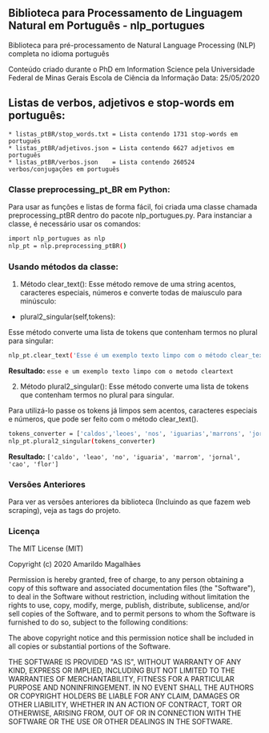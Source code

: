 <div id="top"></div>
<!--
*** Thanks for checking out the Best-README-Template. If you have a suggestion
*** that would make this better, please fork the repo and create a pull request
*** or simply open an issue with the tag "enhancement".
*** Don't forget to give the project a star!
*** Thanks again! Now go create something AMAZING! :D
-->

## Biblioteca para Processamento de Linguagem Natural em Português - nlp_portugues

Biblioteca para pré-processamento de Natural Language Processing (NLP) completa no idioma português

Conteúdo criado durante o PhD em Information Science pela Universidade Federal de Minas Gerais
Escola de Ciência da Informação Data: 25/05/2020

## Listas de verbos, adjetivos e stop-words em português:

	* listas_ptBR/stop_words.txt = Lista contendo 1731 stop-words em português
	* listas_ptBR/adjetivos.json = Lista contendo 6627 adjetivos em português
	* listas_ptBR/verbos.json    = Lista contendo 260524 verbos/conjugações em português

### Classe preprocessing_pt_BR em Python:

Para usar as funções e listas de forma fácil, foi criada uma classe chamada preprocessing_ptBR dentro do pacote nlp_portugues.py. Para instanciar a classe, é necessário usar os comandos:

```sh
import nlp_portugues as nlp
nlp_pt = nlp.preprocessing_ptBR() 
```
### Usando métodos da classe:

1. Método clear_text():
Esse método remove de uma string acentos, caracteres especiais, números e converte todas de maíusculo para minúsculo:

* plural2_singular(self,tokens):

Esse método converte uma lista de tokens que contenham termos no plural para singular:

```sh
nlp_pt.clear_text('Esse é um exemplo texto limpo com o método clear_text() 999 !!!')
```
**Resultado:** `esse e um exemplo texto limpo com o metodo cleartext`

2. Método plural2_singular():
Esse método converte uma lista de tokens que contenham termos no plural para singular.

Para utilizá-lo passe os tokens já limpos sem acentos, caracteres especiais e números, que pode ser feito com o método clear_text().

```sh
tokens_converter = ['caldos','leoes', 'nos', 'iguarias','marrons', 'jornais','caes', 'flores']
nlp_pt.plural2_singular(tokens_converter)
```
**Resultado:** `['caldo', 'leao', 'no', 'iguaria', 'marrom', 'jornal', 'cao', 'flor']`

### Versões Anteriores
Para ver as versões anteriores da biblioteca (Incluindo as que fazem web scraping), veja as tags do projeto.

### Licença
The MIT License (MIT)

Copyright (c) 2020 Amarildo Magalhães 

Permission is hereby granted, free of charge, to any person obtaining a copy of this software and associated documentation files (the "Software"), to deal in the Software without restriction, including without limitation the rights to use, copy, modify, merge, publish, distribute, sublicense, and/or sell copies of the Software, and to permit persons to whom the Software is furnished to do so, subject to the following conditions:

The above copyright notice and this permission notice shall be included in all copies or substantial portions of the Software.

THE SOFTWARE IS PROVIDED "AS IS", WITHOUT WARRANTY OF ANY KIND, EXPRESS OR IMPLIED, INCLUDING BUT NOT LIMITED TO THE WARRANTIES OF MERCHANTABILITY, FITNESS FOR A PARTICULAR PURPOSE AND NONINFRINGEMENT. IN NO EVENT SHALL THE AUTHORS OR COPYRIGHT HOLDERS BE LIABLE FOR ANY CLAIM, DAMAGES OR OTHER LIABILITY, WHETHER IN AN ACTION OF CONTRACT, TORT OR OTHERWISE, ARISING FROM, OUT OF OR IN CONNECTION WITH THE SOFTWARE OR THE USE OR OTHER DEALINGS IN THE SOFTWARE.
